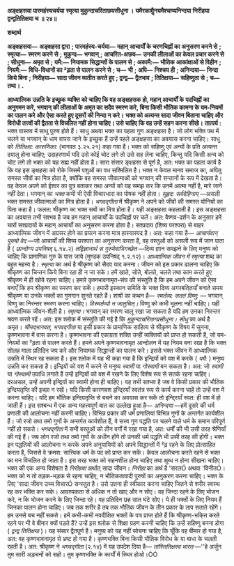 **अङ्क्षहसया पारमहंस्यचर्यया** **स्मृत्या मुकुन्दाचरिताछयसीधुना ।** **यमैरकामैॢनयमैश्चाप्यनिन्दया** **निरीहया द्वन्द्वतितिक्षया च ॥ २४॥** 

**शब्दार्थ** 

**अङ्क्षहसया—** **अङ्क्षहसा द्वारा** **; पारमहंस्य-चर्यया—** **महान् आचार्यों के चरणचिह्नों का अनुसरण करने से** **; स्मृत्या—** **स्मरण करने से** **;** **मुकुन्द—** **भगवान्** **; आचरित-अछय—** **उनकी लीलाओं का केवल प्रचार करने से** **; सीधुना—** **अमृत से** **; यमै:—** **नियामक** **सिद्धान्तों के पालन से** **; अकामै:—** **भौतिक आकांक्षाओं से विहीन** **; नियमै:—** **विधि-विधानों का ²ढ़ता से पालन करने से** **; च—** **भी** **; अपि—** **निश्चय ही** **; अनिन्दया—** **निन्दा किये बिना** **; निरीहया—** **सादा जीवन व्यतीत करते हुए** **; द्वन्द्व—** **द्वैतभाव** **; तितिक्षया—** **सहिष्णुता से** **; च—** **तथा।** **.** 

**आध्यात्मिक उन्नति के इच्छुक व्यक्ति को चाहिए कि वह अङ्क्षहसक हो, महान् आचार्यों के** **पदचिह्नों का अनुगमन करे, भगवान् की लीलाओं के अमृत का सदैव स्मरण करे, बिना किसी** **भौतिक कामना के यम-नियमों का पालन करे और ऐसा करते हुए दूसरों की निन्दा न करे।** **भक्त को अत्यन्त सादा जीवन बिताना चाहिए और विरोधी तत्त्वों की द्वैतता से विचलित नहीं** **होना चाहिए। उसे चाहिए कि वह उन्हें सहन करना सीखे।** **तात्पर्य :** भक्त वास्तव में साधु पुरुष होते हैं। साधु अथवा भक्त का पहला गुण अङ्क्षहसा है। जो लोग भक्ति पथ में चलने या भगवान् के धाम वापस जाने के इच्छुक हैं उन्हें पहले अङ्क्षहसा का अवयास करना चाहिए। साधु को *तितिक्षव: कारुणिका:* (भागवत ३.२५.२१) कहा गया है। भक्त को सहिष्णु एवं अन्यों के प्रति अत्यन्त दयालु होना चाहिए; उदाहरणार्थ यदि उसे कोई चोट लगे तो उसे सह लेना चाहिए, किन्तु यदि किसी अन्य को चोट लगे तो भक्त को यह सह्य नहीं होता है। सारा संसार ङ्क्षहसा से पूर्ण है, अत: भक्त का पहला कार्य है कि वह इस ङ्क्षहसा को रोके जिसमें पशुओं का वध सश्मिलित है। भक्त न केवल मानव समाज का, अपितु समस्त जीवों का मित्र होता है, क्योंकि वह समस्त जीवात्माओं को भगवान् की सन्तानों के रूप में देखता है। वह केवल अपने को ईश्वर का पुत्र बताकर तथा अन्यों को यह समझ कर कि उनमें आत्मा नहीं है, मारे जाने नहीं देता। भगवान् का *भक्त* कभी भी ऐसी विचारधारा का पोषक नहीं होता। *सुहृद: सर्वदेहिनाम्* —असली भक्त समस्त जीवात्माओं का मित्र होता है। *भगवद्गीता* में श्रीकृष्ण ने अपने को जीवों की समस्त योनियों का पिता कहा है। फलत: श्रीकृष्ण का भक्त सबों का मित्र होता है। यही अङ्क्षहसा कहलाती है। इस अङ्क्षहसा का अवयास तभी सश्भव है जब हम महान् आचार्यों के पदचिह्नों पर चलें। अत: वैष्णव-दर्शन के अनुसार हमें चारों सश्प्रदायों के महान् आचार्यों का अनुसरण करना होता है। सश्प्रदाय (शिष्य परश्परा) से बाहर आध्यात्मिक जीवन में अग्रसर होने का प्रयत्न करना मात्र हास्यास्पद है। अत: कहा गया है— *आचार्यवान् पुरुषो वेद* —जो आचार्यों की शिष्य परश्परा का अनुसरण करता है, वह वस्तुओं को असली रूप में जान पाता है ( *छान्दोग्य उपनिषद्* ६.१४.२) *तद्विज्ञानार्थ स गुरुमेवाभिगच्छेत* —दिव्य ज्ञान समझने के लिए मनुष्य को चाहिए कि प्रामाणिक गुरु के पास जाये (मुण्डक उपनिषद् १.२.१२)। *आध्यात्मिक जीवन में स्मृत्या* शब्द का बहुत महत्त्व है। *स्मृत्या* का अर्थ है श्रीकृष्ण को सैदव याद करना। जीवन को इस प्रकार ढालना चाहिए कि श्रीकृष्ण का चिन्तन किये बिना रहा ही न जा सके। हमें खाते, सोते, बोलते, चलते तथा काम करते हुए श्रीकृष्ण में ही खोये रहना चाहिए। हमारे कृष्णभावनामृत-संघ की संस्तुति है कि हम अपने जीवन को ऐसा बनाएँ कि हम श्रीकृष्ण का स्मरण कर सकें। हमारी इस्कान समिति के भक्त दिव्य अगरबति्तयाँ बनाते समय श्रीकृष्ण या उनके भक्तों का गुणगान सुनते रहते हैं। शाषों का कथन है— *स्मर्तव्य: सततं विष्णु:* — भगवान् विष्णु का निरन्तर स्मरण करना चाहिए। *विस्मर्तव्यो न जातुचित्।* विष्णु को कभी भूलना नहीं चाहिए। यही आध्यात्मिक जीवन-शैली है। *स्मृत्या।* भगवान् का स्मरण चालू रखा जा सकता है यदि हम उनका निरन्तर श्रवण करते रहें। अत: इस श्लोक में संस्तुति की गई है कि *मुकुन्दाचरिताग्य्रसीधुना।*  *सीधु* का अर्थ है अमृत। *श्रीमद्भागवत, भगवद्गीता* या इसी प्रकार के प्रामाणिक साहित्य से श्रीकृष्ण के विषय में सुनना, कृष्णभावना में वास करना है। कृष्णभावना की एकाग्रता शक्ति उन्हीं व्यक्तियों को प्राप्त हो सकती है, जो यम-नियमों का ²ढ़ता से पालन करते हैं। हमने अपने कृष्णभावनामृत आन्दोलन में यह नियम बना रखा है कि भक्त सोलह माला प्रतिदिन जप करे और नियामक सिद्धान्तों का पालन करे। इससे भक्त जीवन में आध्यात्मिक उन्नति में स्थिर रह सकता है। इस श्लोक में यह भी कहा गया है कि इन्द्रियों को वश में करके ( *यमै:* ) मनुष्य उन्नति कर सकता है। इन्द्रियों को वश में करने से मनुष्य *स्वामी* या *गोस्वामी* बन सकता है। अत: जो *स्वामी* या *गोस्वामी* उपाधि लगाते हैं उन्हें इन्द्रियों को वश में रखने के लिए विशेष रूप से सतर्क रहना चाहिए। दरअसल, उन्हें अपनी इन्द्रियों का स्वामी होना ही चाहिए। यह तभी सश्भव है जब वे किसी प्रकार की भौतिक इन्दियतृप्ति की इच्छा न रखें। यदि किसी कारणवश इन्दि्रयाँ स्वतंत्र रूप से कार्य करना चाहें तो उन्हें वश में करना चाहिए। यदि हम भौतिक इन्दियतृप्ति से बचने का अवयास कर सकें तो इन्दि्रयाँ स्वत: ही वश में हो जाती हैं। इस सश्बन्ध में एक अन्य महत्त्वपूर्ण बात का उल्लेख हुआ है— *अनिन्दया* —हमें दूसरे की धर्म प्रणाली की आलोचना नहीं करनी चाहिए। विभिन्न प्रकार की धर्म प्रणालियां विभिन्न गुणों के अन्तर्गत कार्यशील हैं। जो रजो तथा तमो गुणों के अन्तर्गत कार्यशील हैं, वे सत्त्व गुण पद्धति पर चलने वाले धर्म के समान परिपूर्ण नहीं हो सकते। *भगवद्गीता* में सभी वस्तुओं को तीन वर्गों में रखा गया है, अत: धर्मों की भी उसी तरह श्रेणियाँ की गई हैं। जब लोग रजो तथा तमो गुणों के अधीन होंगे तो उनकी धर्म पद्धति भी उसी तरह की होगी। भक्त इन पद्धतियों की आलोचना न करके अपने अनुयायियों को अपने सिद्धान्तों में ²ढ़ रहने के लिए प्रोत्साहित करता है, जिससे वे क्रमश: सात्त्विक धर्म के पद को प्राप्त कर सकें। केवल आलोचना करते रहने से भक्त का मन विचलित हो जाता है। इस तरह भक्त को सहनशील होना चाहिए तथा क्षुब्ध न होना सीखना चाहिए। भक्त की एक अन्य विशेषता है *निरीहया* अर्थात् सादा जीवन। *निरीहा* का अर्थ है 'सरलÓ अथवा 'विनीतÓ। भक्त को न तो तड़क-भड़क से रहना चाहिए, न भौतिकतावादी पुरुषों का अनुकरण करना चाहिए। भक्त के लिए 'सादा जीवन उच्च विचारÓ सन्स्तुत है। उसे उतना ही स्वीकार करना चाहिए जितने से शरीर स्वस्थ रह कर भक्ति कर सके। आवश्यकता से अधिक न तो खाए और न सोए। वह जिन्दा रहने के लिए भोजन करे, न कि भोजन करने के लिए जिन्दा रहे। वह प्रतिदिन छह सात घंटे सोए। ये ही भक्तों के लिए नियम हैं जिनका पालन होना चाहिए। जब तक शरीर है तब तक भौतिक जीवन के तीन प्रकार के ताप सताते रहेंगे। हम उनसे बच नहीं सकते। हमें कभी-कभी नवदीक्षित भक्तों के पत्र प्राप्त होते हैं कि श्रीकृष्ण-भकि्त करते रहने पर भी वे बीमार क्यों पड़ते हैं? उन्हें इस श्लोक से शिक्षा ग्रहण करनी चाहिए कि उन्हें सहिष्णु बनना होगा ( *द्वन्द्व तितिक्षया* )। यह संसार द्वैतपूर्ण है। मनुष्य को यह नहीं सोचना चाहिए कि चूँकि वह बीमार हो गया है, अत: वह कृष्णभावनामृत से भ्रष्ट हो गया है। कृष्णभक्ति बिना किसी भौतिक विरोध के या बाधा के चलती रहती है। अत: श्रीकृष्ण ने *भगवद्गीता* (२.१४) में यह उपदेश दिया है— *तांस्तितिक्षस्व भारत* —''हे अर्जुन तुम सारी अड़चनों को सहो। तुम कृष्णभक्ति के कार्यों में स्थिर होओ।ÓÓ  